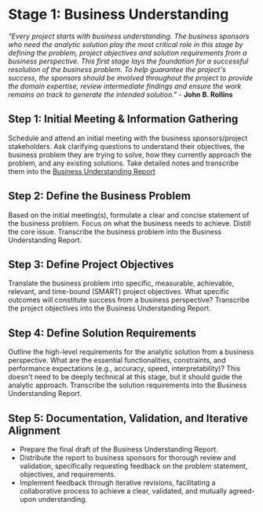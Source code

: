 # Stage 1: Business Understanding
_"Every project starts with business understanding. The business sponsors who need the analytic solution play the most critical role in this stage by defining the problem, project objectives and solution requirements from a business perspective. This first stage lays the foundation for a successful resolution of the business problem. To help guarantee the project's success, the sponsors should be involved throughout the project to provide the domain expertise, review intermediate findings and ensure the work remains on track to generate the intended solution."_ - **John B. Rollins**

## Step 1: Initial Meeting & Information Gathering
Schedule and attend an initial meeting with the business sponsors/project stakeholders. Ask clarifying questions to understand their objectives, the business problem they are trying to solve, how they currently approach the problem, and any existing solutions. Take detailed notes and transcribe them into the [Business Understanding Report]('./state-report-templates/01_business_understanding_report.md')

## Step 2: Define the Business Problem
Based on the initial meeting(s), formulate a clear and concise statement of the business problem. Focus on what the business needs to achieve. Distill the core issue. Transcribe the business problem into the Business Understanding Report.

## Step 3: Define Project Objectives 
Translate the business problem into specific, measurable, achievable, relevant, and time-bound (SMART) project objectives. What specific outcomes will constitute success from a business perspective? Transcribe the project objectives into the Business Understanding Report.

## Step 4: Define Solution Requirements
Outline the high-level requirements for the analytic solution from a business perspective. What are the essential functionalities, constraints, and performance expectations (e.g., accuracy, speed, interpretability)? This doesn't need to be deeply technical at this stage, but it should guide the analytic approach. Transcribe the solution requirements into the Business Understanding Report.

## Step 5: Documentation, Validation, and Iterative Alignment
* Prepare the final draft of the Business Understanding Report.
* Distribute the report to business sponsors for thorough review and validation, specifically requesting feedback on the problem statement, objectives, and requirements.
* Implement feedback through iterative revisions, facilitating a collaborative process to achieve a clear, validated, and mutually agreed-upon understanding.